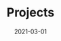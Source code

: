 ---
title: Projects
date: 2021-03-01
description: Here's where I might talk about projects, if I have any.
---